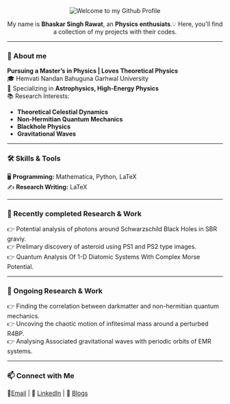 <div align="center">
  <img src="https://github.com/BhaskarSinghRawat/BhaskarSinghRawat/blob/14138c3a798de38c3042ee0e5bd35e5bc096bf69/Images/Welcome.gif" style="max-width: 100%;" alt="Welcome to my Github Profile" />
  <br />

My name is **Bhaskar Singh Rawat**, an **Physics enthusiats**.💡 Here, you'll find a collection of my projects with their codes. 
</div>

---

### 🚀 About me
**Pursuing a Master’s in Physics | Loves Theoretical Physics**  
🎓 Hemvati Nandan Bahuguna Garhwal University  
🌌 Specializing in **Astrophysics, High-Energy Physics**  
📚 Research Interests:  
- **Theoretical Celestial Dynamics**  
- **Non-Hermitian Quantum Mechanics**  
- **Blackhole Physics** 
- **Gravitational Waves**

---

### 🛠️ Skills & Tools  
🖥️ **Programming:**  Mathematica, Python, LaTeX  
✍️ **Research Writing:** LaTeX  

---

### 📖 Recently completed Research & Work  
👉 Potential analysis of photons around Schwarzschild Black Holes in SBR graviy.   
👉 Prelimary discovery of asteroid using PS1 and PS2 type images.   
👉 Quantum Analysis Of 1-D Diatomic Systems With Complex Morse Potential.  

---

### 📖 Ongoing Research & Work  
👉 Finding the correlation between darkmatter and non-hermitian quantum mechanics.   
👉 Uncoving the chaotic motion of infitesimal mass around a perturbed R4BP.   
👉 Analysing Associated gravitational waves with periodic orbits of EMR systems.  

---

### 📫 Connect with Me   
📧[Email](bhaskarsinghrawat20@gmail.com) | 🔗 [LinkedIn](http://www.linkedin.com/in/bhaskar-singh-rawat) | 📝 [Blogs](https://medium.com/@bhaskarsinghrawat20)  
